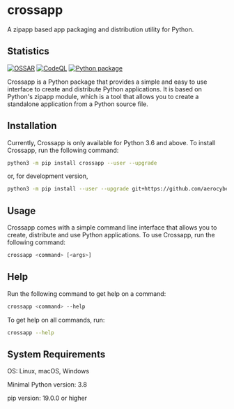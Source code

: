 # crossapp

A zipapp based app packaging and distribution utility for Python.

## Statistics

[![OSSAR](https://github.com/aerocyber/crossapp/actions/workflows/ossar-analysis.yml/badge.svg)](https://github.com/aerocyber/crossapp/actions/workflows/ossar-analysis.yml) [![CodeQL](https://github.com/aerocyber/crossapp/actions/workflows/codeql-analysis.yml/badge.svg)](https://github.com/aerocyber/crossapp/actions/workflows/codeql-analysis.yml) [![Python package](https://github.com/aerocyber/crossapp/actions/workflows/python-package.yml/badge.svg)](https://github.com/aerocyber/crossapp/actions/workflows/python-package.yml)

Crossapp is  a Python package that provides a simple and easy to use interface to create and distribute Python applications. It is based on Python's zipapp module, which is a tool that allows you to create a standalone application from a Python source file.

## Installation

Currently, Crossapp is only available for Python 3.6 and above. To install Crossapp, run the following command:

```bash
python3 -m pip install crossapp --user --upgrade
```

or, for development version,

```bash
python3 -m pip install --user --upgrade git+https://github.com/aerocyber/crossapp#egg=crossapp
```

## Usage

Crossapp comes with a simple command line interface that allows you to create, distribute and use Python applications. To use Crossapp, run the following command:

```bash
crossapp <command> [<args>]
```

## Help

Run the following command to get help on a command:

```bash
crossapp <command> --help
```

To get help on all commands, run:

```bash
crossapp --help
```

## System Requirements

OS: Linux, macOS, Windows

Minimal Python version: 3.8

pip version: 19.0.0 or higher
